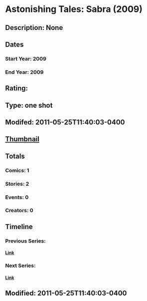 # Astonishing Tales: Sabra (2009)
## Description: None
## Dates
### Start Year: 2009
### End Year: 2009
## Rating: 
## Type: one shot
## Modifed: 2011-05-25T11:40:03-0400
## [Thumbnail](http://i.annihil.us/u/prod/marvel/i/mg/6/70/4bb3e94512a88.jpg)
## Totals
### Comics: 1
### Stories: 2
### Events: 0
### Creators: 0
## Timeline
### Previous Series: 
#### [Link]()
### Next Series: 
#### [Link]()
## Modified: 2011-05-25T11:40:03-0400